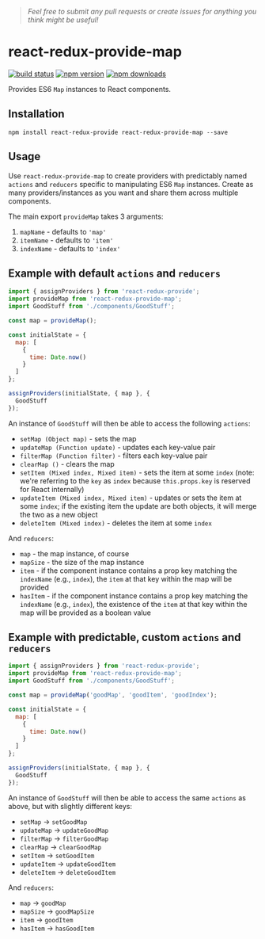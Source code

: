 > *Feel free to submit any pull requests or create issues for anything you think might be useful!*

# react-redux-provide-map

[![build status](https://img.shields.io/travis/loggur/react-redux-provide-map/master.svg?style=flat-square)](https://travis-ci.org/loggur/react-redux-provide-map) [![npm version](https://img.shields.io/npm/v/react-redux-provide-map.svg?style=flat-square)](https://www.npmjs.com/package/react-redux-provide-map)
[![npm downloads](https://img.shields.io/npm/dm/react-redux-provide-map.svg?style=flat-square)](https://www.npmjs.com/package/react-redux-provide-map)

Provides ES6 `Map` instances to React components.


## Installation

```
npm install react-redux-provide react-redux-provide-map --save
```


## Usage

Use `react-redux-provide-map` to create providers with predictably named `actions` and `reducers` specific to manipulating ES6 `Map` instances.  Create as many providers/instances as you want and share them across multiple components.

The main export `provideMap` takes 3 arguments:

1. `mapName` - defaults to `'map'`
2. `itemName` - defaults to `'item'`
3. `indexName` - defaults to `'index'`


## Example with default `actions` and `reducers`

```js
import { assignProviders } from 'react-redux-provide';
import provideMap from 'react-redux-provide-map';
import GoodStuff from './components/GoodStuff';

const map = provideMap();

const initialState = {
  map: [
    {
      time: Date.now()
    }
  ]
};

assignProviders(initialState, { map }, {
  GoodStuff
});
```

An instance of `GoodStuff` will then be able to access the following `actions`:

- `setMap (Object map)` - sets the map
- `updateMap (Function update)` - updates each key-value pair
- `filterMap (Function filter)` - filters each key-value pair
- `clearMap ()` - clears the map
- `setItem (Mixed index, Mixed item)` - sets the item at some `index` (note: we're referring to the `key` as `index` because `this.props.key` is reserved for React internally)
- `updateItem (Mixed index, Mixed item)` - updates or sets the item at some `index`; if the existing item the update are both objects, it will merge the two as a new object
- `deleteItem (Mixed index)` - deletes the item at some `index`

And `reducers`:

- `map` - the map instance, of course
- `mapSize` - the size of the map instance
- `item` - if the component instance contains a prop key matching the `indexName` (e.g., `index`), the `item` at that key within the map will be provided
- `hasItem` - if the component instance contains a prop key matching the `indexName` (e.g., `index`), the existence of the `item` at that key within the map will be provided as a boolean value


## Example with predictable, custom `actions` and `reducers`

```js
import { assignProviders } from 'react-redux-provide';
import provideMap from 'react-redux-provide-map';
import GoodStuff from './components/GoodStuff';

const map = provideMap('goodMap', 'goodItem', 'goodIndex');

const initialState = {
  map: [
    {
      time: Date.now()
    }
  ]
};

assignProviders(initialState, { map }, {
  GoodStuff
});
```

An instance of `GoodStuff` will then be able to access the same `actions` as above, but with slightly different keys:

- `setMap` -> `setGoodMap`
- `updateMap` -> `updateGoodMap`
- `filterMap` -> `filterGoodMap`
- `clearMap` -> `clearGoodMap`
- `setItem` -> `setGoodItem`
- `updateItem` -> `updateGoodItem`
- `deleteItem` -> `deleteGoodItem`

And `reducers`:

- `map` -> `goodMap`
- `mapSize` -> `goodMapSize`
- `item` -> `goodItem`
- `hasItem` -> `hasGoodItem`
